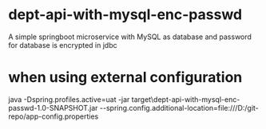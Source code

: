 # dept-api-with-mysql-enc-passwd
A simple springboot microservice with MySQL as database and password for database is encrypted in jdbc

# when using external configuration
java -Dspring.profiles.active=uat -jar target\dept-api-with-mysql-enc-passwd-1.0-SNAPSHOT.jar --spring.config.additional-location=file:///D:/git-repo/app-config.properties